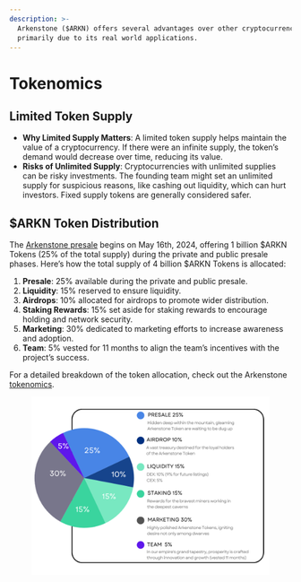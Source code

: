 ```yaml
---
description: >-
  Arkenstone ($ARKN) offers several advantages over other cryptocurrencies,
  primarily due to its real world applications.
---
```


# Tokenomics

## Limited Token Supply

* **Why Limited Supply Matters**: A limited token supply helps maintain the value of a cryptocurrency. If there were an infinite supply, the token’s demand would decrease over time, reducing its value.
* **Risks of Unlimited Supply**: Cryptocurrencies with unlimited supplies can be risky investments. The founding team might set an unlimited supply for suspicious reasons, like cashing out liquidity, which can hurt investors. Fixed supply tokens are generally considered safer.



## $ARKN Token Distribution

The [Arkenstone presale](https://arkenstone.gold/) begins on May 16th, 2024, offering 1 billion $ARKN Tokens (25% of the total supply) during the private and public presale phases. Here’s how the total supply of 4 billion $ARKN Tokens is allocated:

1. **Presale**: 25% available during the private and public presale.
2. **Liquidity**: 15% reserved to ensure liquidity.
3. **Airdrops**: 10% allocated for airdrops to promote wider distribution.
4. **Staking Rewards**: 15% set aside for staking rewards to encourage holding and network security.
5. **Marketing**: 30% dedicated to marketing efforts to increase awareness and adoption.
6. **Team**: 5% vested for 11 months to align the team’s incentives with the project’s success.

For a detailed breakdown of the token allocation, check out the Arkenstone [tokenomics](https://arkenstone.gold/#tokenomics).

<figure><img src=".gitbook/assets/Tokenomics_v6_tansp.png" alt=""><figcaption></figcaption></figure>
